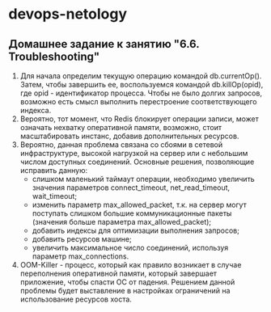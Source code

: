 # devops-netology

## Домашнее задание к занятию "6.6. Troubleshooting"

1) Для начала определим текущую операцию командой db.currentOp(). Затем, чтобы завершить ее, воспользуемся командой db.killOp(opid), где opid - идентификатор процесса.
Чтобы не было долгих запросов, возможно есть смысл выполнить перестроение соответствующего индекса.
2) Вероятно, тот момент, что Redis блокирует операции записи, может означать нехватку оперативной памяти, возможно, стоит масштабировать инстанс, добавив дополнительных ресурсов.
3) Вероятно, данная проблема связана со сбоями в сетевой инфраструктуре, высокой нагрузкой на сервер или с небольшим числом доступных соединений. Основные решения, позволяющие исправить данную:
    * слишком маленький таймаут операции, необходимо увеличить значения параметров connect_timeout, net_read_timeout, wait_timeout;
    * изменить параметр max_allowed_packet, т.к. на сервер могут поступать слишком большие коммуникационные пакеты (значения больше параметра max_allowed_packet);
    * добавить индексы для оптимизации выполнения запросов;
    * добавить ресурсов машине;
    * увеличить максимальное число соединений, используя параметр max_connections.
4) OOM-Killer - процесс, который как правило возникает в случае переполнения оперативной памяти, который завершает приложение, чтобы спасти ОС от падения. Решением данной проблемы будет выставление в настройках ограничений на использование ресурсов хоста.